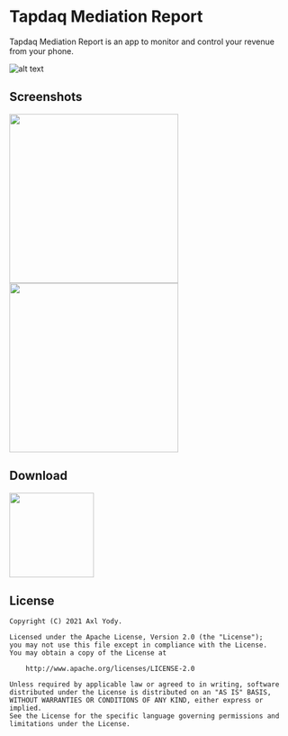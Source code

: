 # Tapdaq Mediation Report

Tapdaq Mediation Report is an app to monitor and control your revenue from your phone.

![alt text](https://github.com/yooody/TapdaqMediationReport/raw/master/app/src/main/res/mipmap-xxhdpi/ic_launcher.png "Logo")

Screenshots
-----------
<img src="https://github.com/yooody/TapdaqMediationReport/raw/master/image/img1.png" width="300px"> <img src="https://github.com/yooody/TapdaqMediationReport/raw/master/image/img2.png" width="300px">

Download
--------
[<img src="https://play.google.com/intl/en_us/badges/static/images/badges/en_badge_web_generic.png" width="150px">](https://play.google.com/store/apps/details?id=id.axlyody.tapdaqmediationreport)

License
-------

```
Copyright (C) 2021 Axl Yody.

Licensed under the Apache License, Version 2.0 (the "License");
you may not use this file except in compliance with the License.
You may obtain a copy of the License at

    http://www.apache.org/licenses/LICENSE-2.0

Unless required by applicable law or agreed to in writing, software
distributed under the License is distributed on an "AS IS" BASIS,
WITHOUT WARRANTIES OR CONDITIONS OF ANY KIND, either express or implied.
See the License for the specific language governing permissions and
limitations under the License.
```